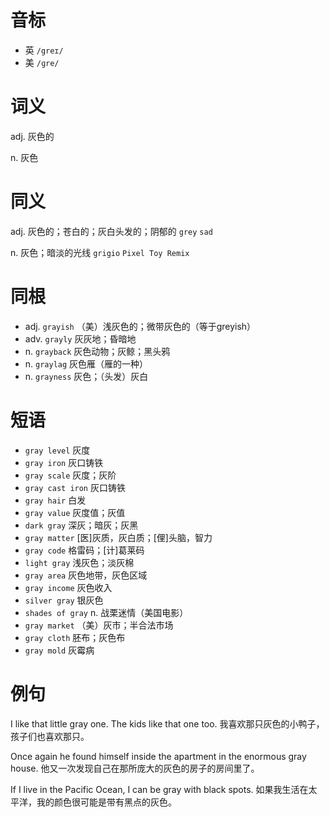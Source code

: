 # 音标

- 英 `/greɪ/`
- 美 `/ɡre/`

# 词义

adj. 灰色的


n. 灰色


# 同义

adj. 灰色的；苍白的；灰白头发的；阴郁的
`grey` `sad`

n. 灰色；暗淡的光线
`grigio` `Pixel Toy Remix`

# 同根

- adj. `grayish` （美）浅灰色的；微带灰色的（等于greyish）
- adv. `grayly` 灰灰地；昏暗地
- n. `grayback` 灰色动物；灰鲸；黑头鸦
- n. `graylag` 灰色雁（雁的一种）
- n. `grayness` 灰色；（头发）灰白

# 短语

- `gray level` 灰度
- `gray iron` 灰口铸铁
- `gray scale` 灰度；灰阶
- `gray cast iron` 灰口铸铁
- `gray hair` 白发
- `gray value` 灰度值；灰值
- `dark gray` 深灰；暗灰；灰黑
- `gray matter` [医]灰质，灰白质；[俚]头脑，智力
- `gray code` 格雷码；[计]葛莱码
- `light gray` 浅灰色；淡灰棉
- `gray area` 灰色地带，灰色区域
- `gray income` 灰色收入
- `silver gray` 银灰色
- `shades of gray` n. 战栗迷情（美国电影）
- `gray market` （美）灰市；半合法市场
- `gray cloth` 胚布；灰色布
- `gray mold` 灰霉病

# 例句

I like that little gray one. The kids like that one too.
我喜欢那只灰色的小鸭子， 孩子们也喜欢那只。

Once again he found himself inside the apartment in the enormous gray house.
他又一次发现自己在那所庞大的灰色的房子的房间里了。

If I live in the Pacific Ocean, I can be gray with black spots.
如果我生活在太平洋，我的颜色很可能是带有黑点的灰色。


